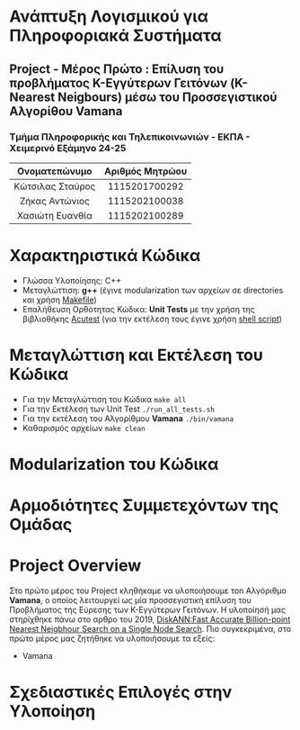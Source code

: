 # Ανάπτυξη Λογισμικού για Πληροφοριακά Συστήματα
##  Project - Μέρος Πρώτο : Επίλυση του προβλήματος K-Εγγύτερων Γειτόνων (K-Nearest Neigbours) μέσω του Προσσεγιστικού Αλγορίθου **Vamana**
### Τμήμα Πληροφορικής και Τηλεπικοινωνιών - ΕΚΠΑ - Χειμερινό Εξάμηνο 24-25

<div align="center">
  
| Ονοματεπώνυμο    | Αριθμός Μητρώου  |
| :-------------:  | :-------------:  |
| Κώτσιλας Σταύρος | 1115201700292    |
| Ζήκας Αντώνιος   | 1115202100038    |
| Χασιώτη Ευανθία  | 1115202100289    |

</div>

# Χαρακτηριστικά Κώδικα
- Γλώσσα Υλοποίησης: C++
- Μεταγλώττιση: **g++** (έγινε modularization των αρχείων σε directories και χρήση [Makefile](https://www.gnu.org/software/make/manual/make.html))
- Επαλήθευση Ορθότητας Κώδικα: **Unit Tests** με την χρήση της βιβλιοθήκης [Acutest](https://github.com/mity/acutest) (για την εκτέλεση τoυς έγινε χρήση [shell script](https://www.shellscript.sh/))

# Μεταγλώττιση και Εκτέλεση του Κώδικα
- Για την Μεταγλώττιση του Κώδικα
`make all`
- Για την Εκτέλεση των Unit Test
`./run_all_tests.sh`
- Για την εκτέλεση του Αλγορίθμου **Vamana**
`./bin/vamana`
- Καθαρισμός αρχείων
`make clean`

# Modularization του Κώδικα

# Αρμοδιότητες Συμμετεχόντων της Ομάδας

# Project Overview
Στο πρώτο μέρος του Project κληθήκαμε να υλοποιήσουμε τοn Αλγόριθμο **Vamana**, o oποίος λειτουργεί ως μία προσσεγιστική επίλυση του Προβλήματος της Εύρεσης των Κ-Εγγύτερων Γειτόνων. Η υλοποίησή μας στηρίχθηκε πάνω στο αρθρο του 2019, [DiskANN:Fast Accurate Billion-point Nearest Neigbhour Search on a Single Node Search](https://proceedings.neurips.cc/paper_files/paper/2019/file/09853c7fb1d3f8ee67a61b6bf4a7f8e6-Paper.pdf). Πιο συγκεκριμένα, στο πρώτο μέρος μας ζητήθηκε να υλοποιήσουμε τα εξείς:

*  Vamana

# Σχεδιαστικές Επιλογές στην Υλοποίηση



